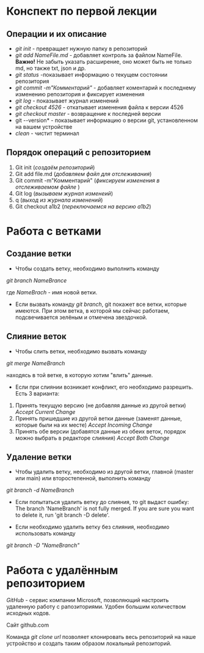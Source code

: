 # Конспект по первой лекции
## Операции и их описание
* *git init* - превращает нужную папку в репозиторий
* *git add NameFile.md* - добавляет контроль за файлом NameFile. 
**Важно!** Не забыть указать расширение, оно может быть не только md, но также txt, json и др.
* *git status* -показывает информацию о текущем состоянии репозитория
* *git commit -m"Комментарий"* - добавляет коментарий к последнему изменению репозитория и фиксирует изменения
* *git log* - показывает журнал изменений
* *git checkout 4526* - откатывает изменения файла к версии 4526
* *git checkout master* - возвращение к последней версии
* git --version* - показывает информацию о версии git, установленном на вашем устройстве
* *clean* - чистит терминал

## Порядок операций с репозиторием

1. Git init (*создаём репозиторий*)
2. Git add file.md (*добавляем файл для отслеживания*)
3. Git commit -m"Комментарий" (*фиксируем изменения в отслеживаемом файле*
) 
4. Git log (*вызываем журнал изменеий*)
5. q (*выход из журнала изменений*)
6. Git checkout а1b2 (*переключаемся на версию a1b2*)


# Работа с ветками
## Создание ветки

* Чтобы создать ветку, необходимо выполнить команду 

*git branch NameBrance*
 
 где *NameBrach* - имя новой ветки.
 * Если вызвать команду *git branch*, git покажет все ветки, которые имеются.
При этом ветка, в которой мы сейчас работаем, подсвечивается зелёным и отмечена звездочкой.
## Слияние веток

* Чтобы слить ветки, необходимо вызвать команду 

*git merge NameBranch*

находясь в той ветке, в которую хотим "влить" данные.

* Если при слиянии возникает конфликт, его необходимо разрешить. Есть 3 варианта:
1. Принять текущую версию (не добавляя данные из другой ветки) *Accept Current Change*
2. Принять пришедшие из другой ветки данные (заменят данные, которые были на их месте) *Accept Incoming Change*
3. Принять обе версии (добавятся данные из обеих веток, порядок можно выбрать в редакторе слияния) *Accept Both Change*

## Удаление ветки


* Чтобы удалить ветку, необходимо из другой ветки, главной (master или main) или второстепенной, выполнить команду 

*git branch -d NameBranch*

* Если попытаться удалить ветку до слияния, то git выдаст ошибку: The branch 'NameBranch' is not fully merged.
If you are sure you want to delete it, run 'git branch -D delete'.

* Если необходимо удалить ветку без слияния, необходимо использовать команду 

*git branch -D "NameBranch"*

# Работа с удалённым репозиторием

*GitHub* - сервис компании Microsoft, позволяющий настроить удаленную работу с рапозиториями. Удобен большим количеством исходных кодов. 

Сайт github.com

Команда *git clone url* позволяет клонировать весь репозиторий на наше устройство и создать таким образом локальный репозиторий.
